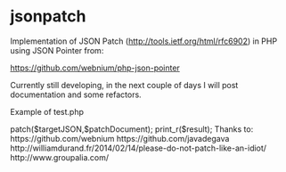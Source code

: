 jsonpatch
=========

Implementation of JSON Patch (http://tools.ietf.org/html/rfc6902) in PHP using JSON Pointer from:

https://github.com/webnium/php-json-pointer

Currently still developing, in the next couple of days I will post documentation and some refactors.

Example of test.php

<?php

require 'vendor/autoload.php';

use victuxbb\JsonPatch\Patcher;

$patcher = new Patcher();

$targetJSON ='{"a":{"b":["c","d","e"]}}';

$patchDocument = '[
      {"op":"add", "path":"/a/d", "value":["a","b"]},
      {"op":"move", "path":"/a/c", "from":"/a/d"},      
      {"op":"copy", "path":"/a/e", "from":"/a/c"},      
      {"op":"replace", "path":"/a/e", "value":["a"]}      
    ]';

$result = $patcher->patch($targetJSON,$patchDocument);

print_r($result);

Thanks to:

https://github.com/webnium
https://github.com/javadegava
http://williamdurand.fr/2014/02/14/please-do-not-patch-like-an-idiot/
http://www.groupalia.com/
